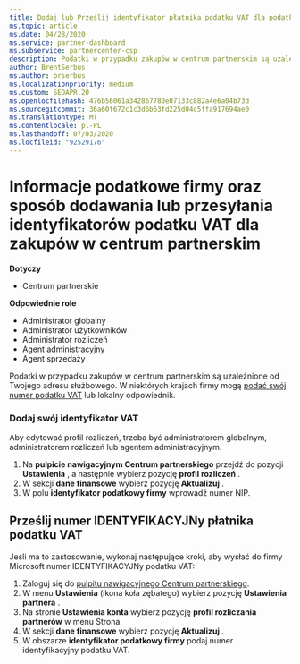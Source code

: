 ```yaml
---
title: Dodaj lub Prześlij identyfikator płatnika podatku VAT dla podatków służbowych
ms.topic: article
ms.date: 04/28/2020
ms.service: partner-dashboard
ms.subservice: partnercenter-csp
description: Podatki w przypadku zakupów w centrum partnerskim są uzależnione od Twojego adresu służbowego. Przedsiębiorstwa w niektórych krajach mogą podać swój numer VAT lub odpowiedni odpowiednik.
author: BrentSerbus
ms.author: brserbus
ms.localizationpriority: medium
ms.custom: SEOAPR.20
ms.openlocfilehash: 476b56061a342867780e07133c882a4e6a04b73d
ms.sourcegitcommit: 36a60f672c1c3d6b63fd225d04c5ffa917694ae0
ms.translationtype: MT
ms.contentlocale: pl-PL
ms.lasthandoff: 07/03/2020
ms.locfileid: "92529176"
---
```

# <a name="company-tax-information-and-how-to-add-or-submit-vat-ids-for-partner-center-purchases"></a>Informacje podatkowe firmy oraz sposób dodawania lub przesyłania identyfikatorów podatku VAT dla zakupów w centrum partnerskim

**Dotyczy**

- Centrum partnerskie

**Odpowiednie role**
-   Administrator globalny
-   Administrator użytkowników
-   Administrator rozliczeń
-   Agent administracyjny
-   Agent sprzedaży

Podatki w przypadku zakupów w centrum partnerskim są uzależnione od Twojego adresu służbowego. W niektórych krajach firmy mogą [podać swój numer podatku VAT](#submit-vat-id-number) lub lokalny odpowiednik.

### <a name="add-your-vat-id"></a>Dodaj swój identyfikator VAT

Aby edytować profil rozliczeń, trzeba być administratorem globalnym, administratorem rozliczeń lub agentem administracyjnym.

1.  Na **pulpicie nawigacyjnym Centrum partnerskiego** przejdź do pozycji  **Ustawienia** , a następnie wybierz pozycję **profil rozliczeń** .
2.  W sekcji **dane finansowe** wybierz pozycję **Aktualizuj** .
3.  W polu **identyfikator podatkowy firmy** wprowadź numer NIP.

## <a name="submit-vat-id-number"></a>Prześlij numer IDENTYFIKACYJNy płatnika podatku VAT

Jeśli ma to zastosowanie, wykonaj następujące kroki, aby wysłać do firmy Microsoft numer IDENTYFIKACYJNy podatku VAT:

1. Zaloguj się do [pulpitu nawigacyjnego Centrum partnerskiego](https://partner.microsoft.com/dashboard/).
2. W menu **Ustawienia** (ikona koła zębatego) wybierz pozycję **Ustawienia partnera** .
3. Na stronie **Ustawienia konta** wybierz pozycję **profil rozliczania partnerów** w menu Strona.
4. W sekcji **dane finansowe** wybierz pozycję **Aktualizuj** .
5. W obszarze **identyfikator podatkowy firmy** podaj numer identyfikacyjny podatku VAT.
